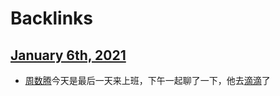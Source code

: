 
# Backlinks
## [January 6th, 2021](<January 6th, 2021.md>)
-  [周数腾](<周数腾.md>)今天是最后一天来上班，下午一起聊了一下，他去[滴滴](<滴滴.md>)了

